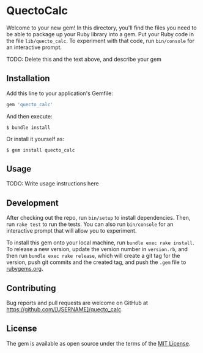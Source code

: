 # QuectoCalc

Welcome to your new gem! In this directory, you'll find the files you need to be able to package up your Ruby library into a gem. Put your Ruby code in the file `lib/quecto_calc`. To experiment with that code, run `bin/console` for an interactive prompt.

TODO: Delete this and the text above, and describe your gem

## Installation

Add this line to your application's Gemfile:

```ruby
gem 'quecto_calc'
```

And then execute:

    $ bundle install

Or install it yourself as:

    $ gem install quecto_calc

## Usage

TODO: Write usage instructions here

## Development

After checking out the repo, run `bin/setup` to install dependencies. Then, run `rake test` to run the tests. You can also run `bin/console` for an interactive prompt that will allow you to experiment.

To install this gem onto your local machine, run `bundle exec rake install`. To release a new version, update the version number in `version.rb`, and then run `bundle exec rake release`, which will create a git tag for the version, push git commits and the created tag, and push the `.gem` file to [rubygems.org](https://rubygems.org).

## Contributing

Bug reports and pull requests are welcome on GitHub at https://github.com/[USERNAME]/quecto_calc.

## License

The gem is available as open source under the terms of the [MIT License](https://opensource.org/licenses/MIT).
